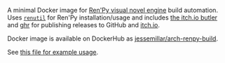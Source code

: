 A minimal Docker image for [Ren'Py visual novel engine](https://www.renpy.org/) build automation. Uses [`renutil`](https://github.com/kobaltcore/renutil) for Ren'Py installation/usage and includes [the itch.io butler](https://itch.io/docs/butler/) and [ghr](https://github.com/tcnksm/ghr) for publishing releases to GitHub and [itch.io](https://itch.io).

Docker image is available on DockerHub as [jessemillar/arch-renpy-build](https://hub.docker.com/r/jessemillar/arch-renpy-build/).

See [this file for example usage](https://github.com/jessemillar/arch-renpy-build/blob/master/examples/.circleci/config.yml).
